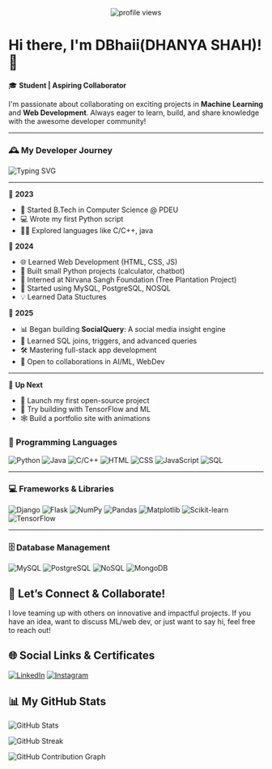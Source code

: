 <p align="center">
  <img src="https://komarev.com/ghpvc/?username=your-username&label=Profile%20views&color=brightgreen" alt="profile views"/>
</p>

# Hi there, I'm DBhaii(DHANYA SHAH)! 👋

🎓 **Student | Aspiring Collaborator**

I'm passionate about collaborating on exciting projects in **Machine Learning** and **Web Development**. Always eager to learn, build, and share knowledge with the awesome developer community!

---

### 🕰️ My Developer Journey

<!-- Typing effect -->
![Typing SVG](https://readme-typing-svg.herokuapp.com?font=Fira+Code&size=18&pause=1000&center=true&vCenter=true&width=450&lines=Learning+never+stops...;Building+bit+by+bit+every+day!;🚀+Scroll+down+to+see+the+journey)

---

📍 **2023**
- 🏫 Started B.Tech in Computer Science @ PDEU
- 💻 Wrote my first Python script
- 🧑‍💻 Explored languages like C/C++, java

📍 **2024**
- 🌐 Learned Web Development (HTML, CSS, JS)
- 🐍 Built small Python projects (calculator, chatbot)
- 🌿 Interned at Nirvana Sangh Foundation (Tree Plantation Project)
- 🧠 Started using MySQL, PostgreSQL, NOSQL
- 💡 Learned Data Stuctures

📍 **2025**
- 📊 Began building **SocialQuery**: A social media insight engine
- 📘 Learned SQL joins, triggers, and advanced queries
- 🛠️ Mastering full-stack app development
- 🤝 Open to collaborations in AI/ML, WebDev

---

🎯 **Up Next**
- 🚀 Launch my first open-source project
- 🧪 Try building with TensorFlow and ML
- 🕸️ Build a portfolio site with animations



### 🧠 Programming Languages
![Python](https://img.shields.io/badge/Python-blue?logo=python&logoColor=white)
![Java](https://img.shields.io/badge/Java-orange?logo=java&logoColor=white)
![C/C++](https://img.shields.io/badge/C/C++-blue?logo=c%2b%2b&logoColor=white)
![HTML](https://img.shields.io/badge/HTML-orange?logo=html5&logoColor=white)
![CSS](https://img.shields.io/badge/CSS-blue?logo=css3&logoColor=white)
![JavaScript](https://img.shields.io/badge/JavaScript-yellow?logo=javascript&logoColor=white)
![SQL](https://img.shields.io/badge/SQL-lightblue?logo=mysql&logoColor=white)


---

### 💻 Frameworks & Libraries

![Django](https://img.shields.io/badge/Django-darkgreen?logo=django&logoColor=white)
![Flask](https://img.shields.io/badge/Flask-black?logo=flask&logoColor=white)
![NumPy](https://img.shields.io/badge/NumPy-013243?logo=numpy&logoColor=white)
![Pandas](https://img.shields.io/badge/Pandas-150458?logo=pandas&logoColor=white)
![Matplotlib](https://img.shields.io/badge/Matplotlib-11557C?logo=matplotlib&logoColor=white)
![Scikit-learn](https://img.shields.io/badge/Scikit--learn-F7931E?logo=scikit-learn&logoColor=black)
![TensorFlow](https://img.shields.io/badge/TensorFlow-FF6F00?logo=tensorflow&logoColor=white)

---

### 🗄️ Database Management
![MySQL](https://img.shields.io/badge/MySQL-blue?logo=mysql&logoColor=white)
![PostgreSQL](https://img.shields.io/badge/PostgreSQL-blue?logo=postgresql&logoColor=white)
![NoSQL](https://img.shields.io/badge/NoSQL-black?logo=nodedotjs&logoColor=white)
![MongoDB](https://img.shields.io/badge/MongoDB-green?logo=mongodb&logoColor=white)


## 🤝 Let’s Connect & Collaborate!

I love teaming up with others on innovative and impactful projects. If you have an idea, want to discuss ML/web dev, or just want to say hi, feel free to reach out!


## 🌐 Social Links & Certificates

[![LinkedIn](https://img.shields.io/badge/LinkedIn-blue?logo=linkedin&logoColor=white)](www.linkedin.com/in/dhanya-shah-4bab52266)
[![Instagram](https://img.shields.io/badge/Instagram-E4405F?logo=instagram&logoColor=white)](https://www.instagram.com/dhanya_shah_2005/)



## 📊 My GitHub Stats

![GitHub Stats](https://github-readme-stats.vercel.app/api?username=DBhaii&show_icons=true&count_private=true&include_all_commits=true&theme=radical)

![GitHub Streak](https://streak-stats.demolab.com?user=DBhaii&theme=tokyonight)

![GitHub Contribution Graph](https://github-readme-activity-graph.vercel.app/graph?username=DBhaii&theme=github-compact)








